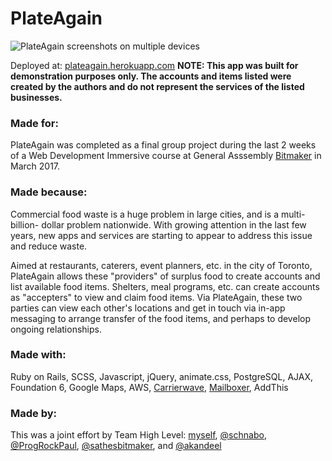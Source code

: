 # PlateAgain

![PlateAgain screenshots on multiple devices](https://i2.wp.com/svillegas.com/wp-content/uploads/plateagain-views.png?resize=1024%2C687 "PlateAgain screenshots on multiple devices")

Deployed at: [plateagain.herokuapp.com](https://plateagain.herokuapp.com)
**NOTE: This app was built for __demonstration purposes only__. The accounts and items listed were created by the authors and do not represent the services of the listed businesses.**


### Made for:
PlateAgain was completed as a final group project during the last 2 weeks of a Web Development Immersive course at General Asssembly [Bitmaker](http://bitmaker.co) in March 2017.


### Made because:
Commercial food waste is a huge problem in large cities, and is a multi-billion- dollar problem nationwide. With growing attention in the last few years, new apps and services are starting to appear to address this issue and reduce waste.

Aimed at restaurants, caterers, event planners, etc. in the city of Toronto, PlateAgain allows these "providers" of surplus food to create accounts and list available food items. Shelters, meal programs, etc. can create accounts as "accepters" to view and claim food items. Via PlateAgain, these two parties can view each other's locations and get in touch via in-app messaging to arrange transfer of the food items, and perhaps to develop ongoing relationships. 


### Made with:
Ruby on Rails, SCSS, Javascript, jQuery, animate.css, PostgreSQL, AJAX, Foundation 6, Google Maps, AWS, [Carrierwave](https://github.com/carrierwaveuploader/carrierwave), [Mailboxer](https://github.com/mailboxer/mailboxer), AddThis


### Made by:
This was a joint effort by Team High Level: [myself](https://github.com/svillegascreative), [@schnabo](https://github.com/schnabo), [@ProgRockPaul](https://github.com/ProgRockPaul), [@sathesbitmaker](https://github.com/sathesbitmaker), and [@akandeel](https://github.com/akandeel)
